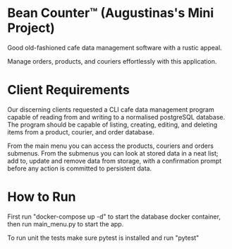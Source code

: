 # Bean Counter™ (Augustinas's Mini Project)
Good old-fashioned cafe data management software with a rustic appeal.

Manage orders, products, and couriers effortlessly with this application.

# Client Requirements
Our discerning clients requested a CLI cafe data management program capable of reading from and writing to a normalised postgreSQL database. The program should be capable of listing, creating, editing, and deleting items from a product, courier, and order database.

From the main menu you can access the products, couriers and orders submenus. From the submenus you can look at stored data in a neat list; add to, update and remove data from storage, with a confirmation prompt before any action is committed to persistent data.

# How to Run
First run "docker-compose up -d" to start the database docker container, then run main_menu.py to start the app.

To run unit the tests make sure pytest is installed and run "pytest"